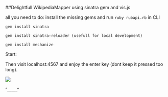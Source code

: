 ##Delightfull WikipediaMapper using sinatra gem and vis.js

all you need to do: install the missing gems and run `ruby rubapi.rb` in CLI

`gem install sinatra`

`gem install sinatra-reloader (usefull for local development)`

`gem install mechanize`

Start:


Then visit localhost:4567 and enjoy the enter key (dont keep it pressed too long).

![](http://www.sinatrarb.com/sinatra.github.com/images/logo.png)

^_____^





